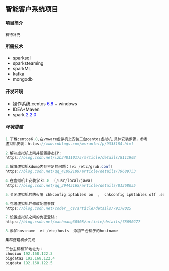 ## 智能客户系统项目

#### 项目简介 
```
有待补充
```

#### 所需技术
* sparksql
* sparksteaming
* sparkML
* kafka
* mongodb
#### 开发环境
* 操作系统:centos <font color=blue>6.8</font> + windows
* IDEA+Maven
* spark <font color=blue>2.2.0</font>
 


##### 环境搭建
```java
1.下载centos6.8,在vmware虚拟机上安装三台centos虚拟机,具体安装步骤，参考   
虚拟机安装：https://www.cnblogs.com/moranlei/p/9333184.html
 
2.解决虚拟机上网并设置静态IP：
https://blog.csdn.net/lzb348110175/article/details/8111902  

3.解决虚拟机kdump内存不足的问题：(vi /etc/grub.conf)
https://blog.csdn.net/qq_41092109/article/details/79689753

4.在虚拟机上安装jdk1.8  (/usr/local/java)
https://blog.csdn.net/qq_39445165/article/details/81368055 

5.关闭虚拟机的防火墙 chkconfig iptables on  ,  chkconfig ip6tables off ,service iptables status

6.克隆虚拟机并修改配置参数
https://blog.csdn.net/coder__cs/article/details/79178025

7.设置虚拟机之间的免密登陆：
https://blog.csdn.net/machuang30508/article/details/78690277

8.添加hostname  vi /etc/hosts  添加三台机子的hostname

集群搭建初步完成

三台主机和IP地址为：
chuqiwu 192.168.122.3
bigdata2 192.168.122.4
bigdata 192.168.122.5
```
